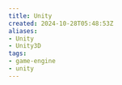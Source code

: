 ```yaml
---
title: Unity
created: 2024-10-28T05:48:53Z
aliases:
- Unity
- Unity3D
tags:
- game-engine
- unity
---
```

